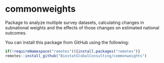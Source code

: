 # commonweights
Package to analyze multiple survey datasets, calculating changes in subnational weights and the effects of those changes on estimated national outcomes.

You can install this package from GitHub using the following: 

``` r
if(!requireNamespace("remotes")){install.packages("remotes")}
remotes::install_github("BiostatGlobalConsulting/commonweights")
```
